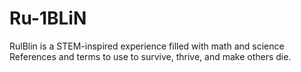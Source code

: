 # Ru-1BLiN
RulBlin is a STEM-inspired experience filled with math and science References and terms to use to survive, thrive, and make others die. 
